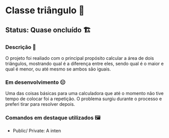 # Classe triângulo 🔼
## Status: Quase oncluído 🏗️

### Descrição 📖

O projeto foi realiado com o principal propósito calcular a área de dois triângulos, mostrando qual é a diferença entre eles, sendo qual é o maior e qual é menor, ou até mesmo se ambos são iguais.

### Em desenvolvimento 😑

Uma das coisas básicas para uma calculadora que até o momento não tive tempo de colocar foi a repetição. O problema surgiu durante o processo e preferi tirar para resolver depois.

### Comandos em destaque utilizados 🖼️

- Public/ Private:
A inten
